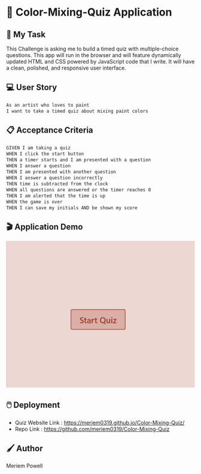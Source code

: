 # 🎨 Color-Mixing-Quiz Application

## 📝 My Task

This Challenge is asking me to build a timed quiz with multiple-choice questions. This app will run in the browser and will feature dynamically updated HTML and CSS powered by JavaScript code that I write. It will have a clean, polished, and responsive user interface. 

## 💻 User Story

```
As an artist who loves to paint 
I want to take a timed quiz about mixing paint colors
```

## 📋 Acceptance Criteria

```
GIVEN I am taking a quiz
WHEN I click the start button
THEN a timer starts and I am presented with a question
WHEN I answer a question
THEN I am presented with another question
WHEN I answer a question incorrectly
THEN time is subtracted from the clock
WHEN all questions are answered or the timer reaches 0
THEN I am alerted that the time is up
WHEN the game is over
THEN I can save my initials AND be shown my score
```

## 🎬 Application Demo

![My Quiz Application Demo](/images/ColorQuizDemo.gif)

## 🖱️ Deployment 

* Quiz Website Link : https://meriem0319.github.io/Color-Mixing-Quiz/
* Repo Link : https://github.com/meriem0319/Color-Mixing-Quiz

## 🖌️ Author 

Meriem Powell


